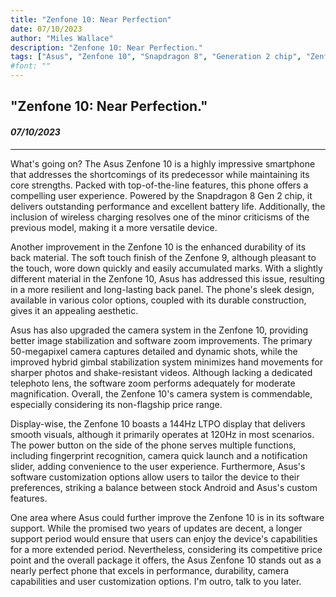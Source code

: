 ```yaml
---
title: "Zenfone 10: Near Perfection"
date: 07/10/2023
author: "Miles Wallace"
description: "Zenfone 10: Near Perfection."
tags: ["Asus", "Zenfone 10", "Snapdragon 8", "Generation 2 chip", "Zenfone 9", "improvement image stabilization", "50-megapixel camera", "144Hz LTPO display", "improve software support",  ]
#font: ""
---
```

## "Zenfone 10: Near Perfection."
#### _07/10/2023_ 
____
What's going on? The Asus Zenfone 10 is a highly impressive smartphone that addresses the shortcomings of its predecessor while maintaining its core strengths. Packed with top-of-the-line features, this phone offers a compelling user experience. Powered by the Snapdragon 8 Gen 2 chip, it delivers outstanding performance and excellent battery life. Additionally, the inclusion of wireless charging resolves one of the minor criticisms of the previous model, making it a more versatile device.

Another improvement in the Zenfone 10 is the enhanced durability of its back material. The soft touch finish of the Zenfone 9, although pleasant to the touch, wore down quickly and easily accumulated marks. With a slightly different material in the Zenfone 10, Asus has addressed this issue, resulting in a more resilient and long-lasting back panel. The phone's sleek design, available in various color options, coupled with its durable construction, gives it an appealing aesthetic.

Asus has also upgraded the camera system in the Zenfone 10, providing better image stabilization and software zoom improvements. The primary 50-megapixel camera captures detailed and dynamic shots, while the improved hybrid gimbal stabilization system minimizes hand movements for sharper photos and shake-resistant videos. Although lacking a dedicated telephoto lens, the software zoom performs adequately for moderate magnification. Overall, the Zenfone 10's camera system is commendable, especially considering its non-flagship price range.

Display-wise, the Zenfone 10 boasts a 144Hz LTPO display that delivers smooth visuals, although it primarily operates at 120Hz in most scenarios. The power button on the side of the phone serves multiple functions, including fingerprint recognition, camera quick launch and a notification slider, adding convenience to the user experience. Furthermore, Asus's software customization options allow users to tailor the device to their preferences, striking a balance between stock Android and Asus's custom features.

One area where Asus could further improve the Zenfone 10 is in its software support. While the promised two years of updates are decent, a longer support period would ensure that users can enjoy the device's capabilities for a more extended period. Nevertheless, considering its competitive price point and the overall package it offers, the Asus Zenfone 10 stands out as a nearly perfect phone that excels in performance, durability, camera capabilities and user customization options. I'm outro, talk to you later.